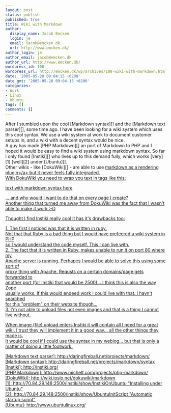 ```yaml
---
layout: post
status: publish
published: true
title: Wiki with Markdown
author:
  display_name: Jacob Emcken
  login: je
  email: jacob@emcken.dk
  url: http://www.emcken.dk/
author_login: je
author_email: jacob@emcken.dk
author_url: http://www.emcken.dk/
wordpress_id: 108
wordpress_url: http://emcken.dk/wp/archives/108-wiki-with-markdown.html
date: '2005-05-28 09:04:15 +0200'
date_gmt: '2005-05-28 09:04:15 +0200'
categories:
- Work
- Linux
- Ubuntu
tags: []
comments: []
---
```

<p>After I stumbled upon the cool [Markdown syntax][] and the [Markdown text parser][], some time ago. I have been looking for a wiki system which uses this cool syntax. We use a wiki system at work to document customer setups in, and a wiki with a decent syntax would be nice.<br />
A guy has made [PHP Markdown][] an port of Markdown to PHP and I hoped it would be easy to find a wiki system using markdown syntax. So far I only found [Instiki][] who lives up to this demand fully, which works [very][1] [well][2] under [Ubuntu][].<br />
Other wikis - like [DokuWiki][] - are able to use <a href="http:&#47;&#47;wiki.ioslo.net&#47;dokuwiki&#47;markdown">markdown as a rendering plugin<&#47;a> but it never feels fully integraded.<br />
With DokuWiki you need to wrap you text in tags like this:</p>
<p>    text with markdown syntax here</p>
<p>... and why would I want to do that on every page I create?<br />
Another thing that turned me away from DokuWiki was the fact that I wasn't able to make it work :-D</p>
<p>Thought I find Instiki really cool it has it's drawbacks too:</p>
<p>1.   The first I noticed was that it is written in ruby.<br />
     Not that that Ruby is a bad thing but I would have prefeered a wiki system in PHP<br />
     so I would understand the code myself. This I can live with.<br />
2.   The fact that it is written in Ruby, makes unable to run it on port 80 where my<br />
     Apache server is running. Perhapes I would be able to solve this using some sort of<br />
     proxy thing with Apache. Requsts on a certain domains&#47;page gets forwarded to<br />
     another port (for Instiki that would be 2500)... I think this is also the way Zope<br />
     usually works. If this would endeed work I could live with that. I havn't searched<br />
     for this "problem" on their website though...<br />
3.   I'm not able to upload files not even images and that is a thing I cannot live without.</p>
<p>When image (file) upload enters Instiki it will contain all I need for a great wiki. I trust they will implement it in a good way... all the other things they made is.<br />
It would be cool if I could use the syntax in my weblog... but that is only a matter of doing a little footwork.</p>
<p>[Markdown text parser]: http:&#47;&#47;daringfireball.net&#47;projects&#47;markdown&#47;<br />
[Markdown syntax]: http:&#47;&#47;daringfireball.net&#47;projects&#47;markdown&#47;syntax<br />
[Instiki]: http:&#47;&#47;instiki.org&#47;<br />
[PHP Markdown]: http:&#47;&#47;www.michelf.com&#47;projects&#47;php-markdown&#47;<br />
[DokuWiki]: http:&#47;&#47;wiki.ioslo.net&#47;dokuwiki&#47;markdown<br />
[1]: http:&#47;&#47;70.84.29.148:2500&#47;instiki&#47;show&#47;InstikiOnUbuntu "Installing under Ubuntu"<br />
[2]: http:&#47;&#47;70.84.29.148:2500&#47;instiki&#47;show&#47;UbuntuInitScript "Automatic startup script"<br />
[Ubuntu]: http:&#47;&#47;www.ubuntulinux.org&#47;</p>
